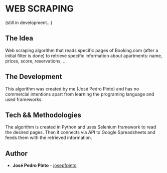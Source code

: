 # WEB SCRAPING

(still in development...)

## The Idea

Web scraping algorithm that reads specific pages of Booking.com (after a initial filter is done) to retrieve specific information about apartments: name, prices, score, reservations, ...


## The Development

This algorithm was created by me (José Pedro Pinto) and has no commercial intentions apart from learning the programing language and used frameworks.


## Tech && Methodologies

The algorithm is created in Python and uses Selenium framework to read the desired pages.
Then it connects via API to Google Spreadsheets and feeds them with the retrieved information.


## Author

* **José Pedro Pinto** - [josepfpinto](https://github.com/josepfpinto)